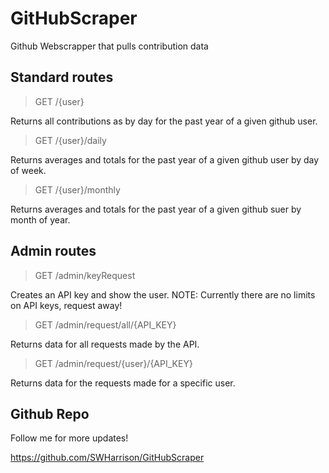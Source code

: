 # GitHubScraper

Github Webscrapper that pulls contribution data

## Standard routes

>GET /{user}

Returns all contributions as by day for the past year of a given github user.

>GET /{user}/daily

Returns averages and totals for the past year of a given github user by day of week.

>GET /{user}/monthly

Returns averages and totals for the past year of a given github suer by month of year.

## Admin routes

>GET /admin/keyRequest

Creates an API key and show the user.
NOTE: Currently there are no limits on API keys, request away!

>GET /admin/request/all/{API_KEY}

Returns data for all requests made by the API.

>GET /admin/request/{user}/{API_KEY}

Returns data for the requests made for a specific user.

## Github Repo

Follow me for more updates!

https://github.com/SWHarrison/GitHubScraper
